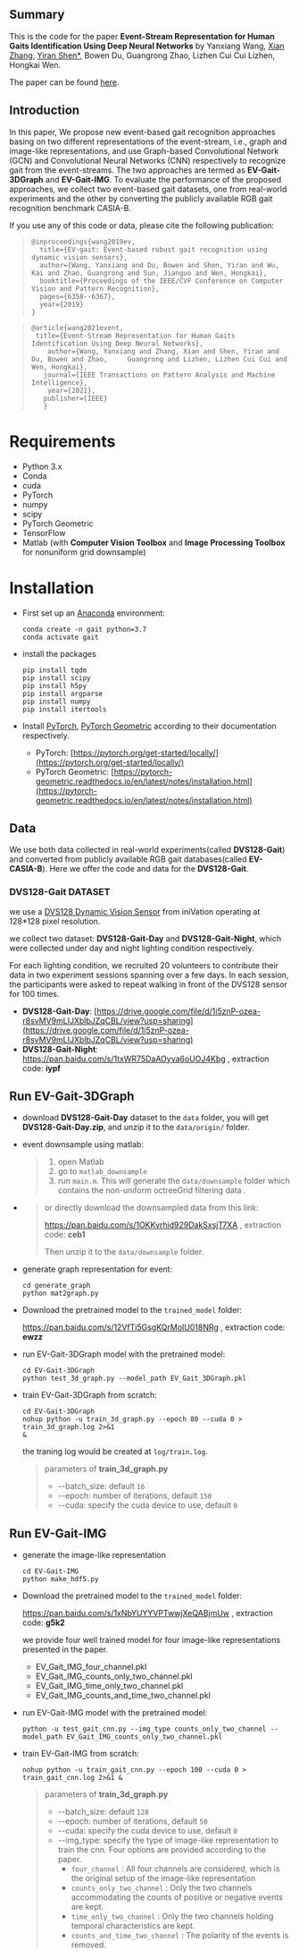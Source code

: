 ## Summary

This is the code for the paper **Event-Stream Representation for Human Gaits Identification Using Deep Neural Networks** by Yanxiang Wang, [Xian Zhang](https://blog.zhangxiann.com/), [Yiran Shen*](http://yiranshen.academic.site/), Bowen Du, Guangrong Zhao, Lizhen Cui Cui Lizhen, Hongkai Wen.

The paper can be found [here](http://academic0202101180gpyi.images.academic.site/eventstream%20representation%20early%20access%20version.pdf).



## Introduction

In this paper, We propose new event-based gait recognition approaches basing on two different representations of the event-stream, i.e., graph and image-like representations, and use Graph-based Convolutional Network (GCN) and Convolutional Neural Networks (CNN) respectively to recognize gait from the event-streams. The two approaches are termed as **EV-Gait-3DGraph** and **EV-Gait-IMG**. To evaluate the performance of the proposed approaches, we collect two event-based gait datasets, one from real-world experiments and the other by converting the publicly available RGB gait recognition benchmark CASIA-B.



If you use any of this code or data, please cite the following publication:



> ```
> @inproceedings{wang2019ev,
>   title={EV-gait: Event-based robust gait recognition using dynamic vision sensors},
>   author={Wang, Yanxiang and Du, Bowen and Shen, Yiran and Wu, Kai and Zhao, Guangrong and Sun, Jianguo and Wen, Hongkai},
>   booktitle={Proceedings of the IEEE/CVF Conference on Computer Vision and Pattern Recognition},
>   pages={6358--6367},
>   year={2019}
> }
> ```



> ```
> @article{wang2021event,
>  title={Event-Stream Representation for Human Gaits Identification Using Deep Neural Networks},
>     author={Wang, Yanxiang and Zhang, Xian and Shen, Yiran and Du, Bowen and Zhao,     Guangrong and Lizhen, Lizhen Cui Cui and Wen, Hongkai},
>    journal={IEEE Transactions on Pattern Analysis and Machine Intelligence},
>     year={2021},
>    publisher={IEEE}
>    }
>   ```



# Requirements

- Python 3.x
- Conda
- cuda
- PyTorch
- numpy
- scipy
- PyTorch Geometric
- TensorFlow
- Matlab (with **Computer Vision Toolbox** and **Image Processing Toolbox** for nonuniform grid downsample)



# Installation

- First set up an [Anaconda](https://www.anaconda.com/) environment:

  ```
  conda create -n gait python=3.7
  conda activate gait
  ```

- install the packages

  ```
  pip install tqdm
  pip install scipy
  pip install h5py
  pip install argparse
  pip install numpy
  pip install itertools
  ```

  

- Install [PyTorch](https://pytorch.org/get-started/locally/), [PyTorch Geometric](https://pytorch-geometric.readthedocs.io/en/latest/notes/installation.html) according to their documentation respectively.

  - PyTorch: [https://pytorch.org/get-started/locally/](https://pytorch.org/get-started/locally/)
  - PyTorch Geometric: [https://pytorch-geometric.readthedocs.io/en/latest/notes/installation.html](https://pytorch-geometric.readthedocs.io/en/latest/notes/installation.html)



## Data

We use both data collected in real-world experiments(called **DVS128-Gait**) and converted from publicly available RGB gait databases(called **EV-CASIA-B**). Here we offer the code and data for the **DVS128-Gait**.


### DVS128-Gait DATASET

we use a [DVS128 Dynamic Vision Sensor](https://inivation.com/support/hardware/dvs128/) from iniVation operating at 128*128 pixel resolution.

we collect two dataset: **DVS128-Gait-Day** and **DVS128-Gait-Night**, which were collected under day and night lighting condition respectively.

For each lighting condition, we recruited  20 volunteers to contribute their data in two experiment sessions spanning over a few days. In each session, the participants were asked to repeat walking in front of the DVS128 sensor for 100 times.

- **DVS128-Gait-Day**: [https://drive.google.com/file/d/1i5znP-ozea-r8svMV9mLIJXblbJZqCBL/view?usp=sharing](https://drive.google.com/file/d/1i5znP-ozea-r8svMV9mLIJXblbJZqCBL/view?usp=sharing)
- **DVS128-Gait-Night**: https://pan.baidu.com/s/1txWR75DaAOyva6oUOJ4Kbg , extraction code: **iypf**



## Run EV-Gait-3DGraph

- download **DVS128-Gait-Day** dataset to the `data` folder, you will get **DVS128-Gait-Day.zip**, and unzip it to the `data/origin/` folder.


- event downsample using matlab:

  > 1. open Matlab
  >2. go to `matlab_downsample`
  > 3. run `main.m`. This will generate the `data/downsample` folder which contains the non-uniform octreeGrid filtering data .
  
- > or directly download the downsampled data from this link:
  >
  > https://pan.baidu.com/s/1OKKvrhid929DakSxsjT7XA , extraction code: **ceb1** 
  >
  > Then unzip it to the `data/downsample` folder.

- generate graph representation for event:

  ```
  cd generate_graph
  python mat2graph.py
  ```

  
  
- Download the pretrained model to the `trained_model` folder:

  https://pan.baidu.com/s/12VfTi5GsgKQrMoIU018NRg , extraction code: **ewzz**
  


- run EV-Gait-3DGraph model with the pretrained model:

  ```
  cd EV-Gait-3DGraph
  python test_3d_graph.py --model_path EV_Gait_3DGraph.pkl
  ```

- train EV-Gait-3DGraph from scratch:

  ```
  cd EV-Gait-3DGraph
  nohup python -u train_3d_graph.py --epoch 80 --cuda 0 > train_3d_graph.log 2>&1 
  &
  ```
  
  the traning log would be created at `log/train.log`.
  
  > parameters of **train_3d_graph.py**
  >
  > - --batch_size: default `16`
  > - --epoch: number of iterations, default `150`
  > - --cuda: specify the cuda device to use, default `0`





## Run EV-Gait-IMG

- generate the image-like representation

  ```
  cd EV-Gait-IMG
  python make_hdf5.py
  ```

- Download the pretrained model to the `trained_model` folder:

  https://pan.baidu.com/s/1xNbYUYYVPTwwjXeQABjmUw , extraction code: **g5k2** 

  we provide four well trained model for four image-like representations presented in the paper.

  - EV_Gait_IMG_four_channel.pkl
  - EV_Gait_IMG_counts_only_two_channel.pkl
  - EV_Gait_IMG_time_only_two_channel.pkl
  - EV_Gait_IMG_counts_and_time_two_channel.pkl

  

- run EV-Gait-IMG model with the pretrained model:

  ```
  python -u test_gait_cnn.py --img_type counts_only_two_channel --model_path EV_Gait_IMG_counts_only_two_channel.pkl
  ```




- train EV-Gait-IMG from scratch:

  ```
  nohup python -u train_gait_cnn.py --epoch 100 --cuda 0 > train_gait_cnn.log 2>&1 &
  ```

  > parameters of **train_3d_graph.py**
  >
  > - --batch_size: default `128`
  > - --epoch: number of iterations, default `50`
  > - --cuda: specify the cuda device to use, default `0`
  > - --img_type: specify the type of image-like representation to train the cnn. Four options are provided according to the paper.
  >   - `four_channel` : All four channels are considered, which is the original setup of the image-like representation
  >   - `counts_only_two_channel` : Only the two channels accommodating the counts of positive or negative events are kept.
  >   - `time_only_two_channel` : Only the two channels holding temporal characteristics are kept.
  >   - `counts_and_time_two_channel` : The polarity of the events is removed.

